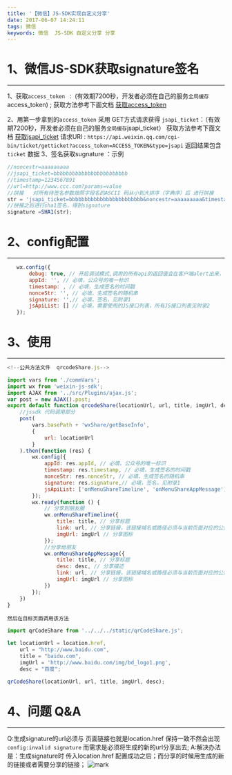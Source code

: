 ```yaml
---
title: '【微信】JS-SDK实现自定义分享'
date: 2017-06-07 14:24:11
tags: 微信
keywords: 微信  JS-SDK 自定义分享 分享
---
```

 # 1、微信JS-SDK获取signature签名
-------------
1、获取`access_token ：` (有效期7200秒，开发者必须在自己的服务`全局缓存`access_token) ;
获取方法参考下面文档  [获取access_token](https://mp.weixin.qq.com/wiki?id=mp1421140183&highline=access_token)
<!--more-->
2、用第一步拿到的`access_token` 采用 GET方式请求获得 `jsapi_ticket`：（有效期7200秒，开发者必须在自己的服务`全局缓存`jsapi_ticket）
获取方法参考下面文档  [获取jsapi_ticket](https://mp.weixin.qq.com/wiki?id=mp1421141115&highline=js%7C%26ticket)
 请求URl : `https://api.weixin.qq.com/cgi-bin/ticket/getticket?access_token=ACCESS_TOKEN&type=jsapi`
 返回结果包含 `ticket` 数据
3、签名获取sugnature ：示例
```js
//noncestr=aaaaaaaaa
//jsapi_ticket=bbbbbbbbbbbbbbbbbbbbbbbb
//timestamp=1234567891
//url=http://www.ccc.com?params=value
//拼接   对所有待签名参数按照字段名的ASCII 码从小到大排序（字典序）后 进行拼接
str = 'jsapi_ticket=bbbbbbbbbbbbbbbbbbbbbbbb&noncestr=aaaaaaaaa&timestamp=1234567891&url=http://www.ccc.com?params=value'
//拼接之后进行sha1签名，得到signature
signature =SHA1(str); 
```
 # 2、config配置
-------------
 ```js
    wx.config({  
        debug: true, // 开启调试模式,调用的所有api的返回值会在客户端alert出来，若要查看传入的参数，可以在pc端打开，参数信息会通过log打出，仅在pc端时才会打印。  
        appId: '', // 必填，公众号的唯一标识  
        timestamp: , // 必填，生成签名的时间戳  
        nonceStr: '', // 必填，生成签名的随机串  
        signature: '',// 必填，签名，见附录1  
        jsApiList: [] // 必填，需要使用的JS接口列表，所有JS接口列表见附录2  
    });  
```
 # 3、使用
-------------
```js
<!--公共方法文件  qrcodeShare.js-->

import vars from './commVars';
import wx from 'weixin-js-sdk';
import AJAX from '../src/Plugins/ajax.js';
var post = new AJAX().post;
export default function qrcodeShare(locationUrl, url, title, imgUrl, desc) {
    //jssdk 代码调用部分
    post(
        vars.basePath + 'wxShare/getBaseInfo',
        {
            url: locationUrl
        }
    ).then(function (res) {
        wx.config({
            appId: res.appId, // 必填，公众号的唯一标识
            timestamp: res.timestamp, // 必填，生成签名的时间戳
            nonceStr: res.nonceStr, // 必填，生成签名的随机串
            signature: res.signature,// 必填，签名，见附录1
            jsApiList: ['onMenuShareTimeline', 'onMenuShareAppMessage']
        });
        wx.ready(function () {
            // 分享到朋友圈
            wx.onMenuShareTimeline({
                title: title, // 分享标题
                link: url, // 分享链接，该链接域名或路径必须与当前页面对应的公众号JS安全域名一致
                imgUrl: imgUrl // 分享图标
            });
            //分享给朋友
            wx.onMenuShareAppMessage({
                title: title, // 分享标题
                desc: desc, // 分享描述
                link: url, // 分享链接，该链接域名或路径必须与当前页面对应的公众号JS安全域名一致
                imgUrl: imgUrl // 分享图标 
            })
        });
    })
}
```
`然后在目标页面调用该方法`
```js
import qrCodeShare from '../../../static/qrCodeShare.js';

let locationUrl = location.href,
    url = "http://www.baidu.com",
    title = "baidu.com",
    imgUrl = 'http://www.baidu.com/img/bd_logo1.png',
    desc = "百度";

qrCodeShare(locationUrl, url, title, imgUrl, desc);
```
 # 4、问题 Q&A
-------------
Q:生成signature的url必须与 页面链接也就是location.href 保持一致不然会出现 `config:invalid signature`
    而需求是必须将生成的新的url分享出去;
A:解决办法是：生成signature时 传入location.href 配置成功之后；而分享的时候用生成的新的链接或者需要分享的链接；
![mark](http://oopl89lfl.bkt.clouddn.com/myerlee/20170607/173623029.png?imageslim)


